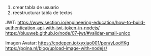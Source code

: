 1. crear tabla de usuario
1. reestructurar tabla de textos



JWT:
https://www.section.io/engineering-education/how-to-build-authentication-api-with-jwt-token-in-nodejs/
https://bluuweb.github.io/node/07-jwt/#validar-email-unico


Imagen Avatar:
https://codepen.io/xyxiao001/pen/yLooYKg
https://pqina.nl/blog/upload-image-with-nodejs/

